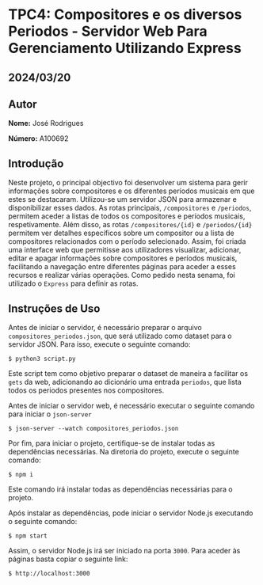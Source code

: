 # TPC4: Compositores e os diversos Periodos - Servidor Web Para Gerenciamento Utilizando Express
## 2024/03/20

## Autor

**Nome:** José Rodrigues

**Número:** A100692


## Introdução

Neste projeto, o principal objectivo foi desenvolver um sistema para gerir informações sobre compositores e os diferentes períodos musicais em que estes se destacaram. 
Utilizou-se um servidor JSON para armazenar e disponibilizar esses dados. As rotas principais, `/compositores` e `/periodos`, permitem aceder a listas de todos os compositores e períodos musicais, respetivamente. 
Além disso, as rotas `/compositores/{id}` e `/periodos/{id}` permitem ver detalhes específicos sobre um compositor ou a lista de compositores relacionados com o período selecionado. Assim, foi criada uma interface web que permitisse aos utilizadores visualizar, adicionar, editar e apagar informações sobre compositores e períodos musicais, facilitando a navegação entre diferentes páginas para aceder a esses recursos e realizar várias operações.
Como pedido nesta senama, foi utilizado o `Express` para definir as rotas.

## Instruções de Uso

Antes de iniciar o servidor, é necessário preparar o arquivo `compositores_periodos.json`, que será utilizado como dataset para o servidor JSON. Para isso, execute o seguinte comando:

```
$ python3 script.py
```
Este script tem como objetivo preparar o dataset de maneira a facilitar os `gets` da web, adicionando ao dicionário uma entrada `periodos`, que lista todos os periodos presentes nos compositores.

Antes de iniciar o servidor web, é necessário executar o seguinte comando para iniciar o `json-server`

```
$ json-server --watch compositores_periodos.json
```

Por fim, para iniciar o projeto, certifique-se de instalar todas as dependências necessárias. Na diretoria do projeto, execute o seguinte comando:

```
$ npm i
```

Este comando irá instalar todas as dependências necessárias para o projeto.

Após instalar as dependências, pode iniciar o servidor Node.js executando o seguinte comando:

```
$ npm start
```

Assim, o servidor Node.js irá ser iniciado na porta `3000`. Para aceder às páginas basta copiar o seguinte link:

```
$ http://localhost:3000
```